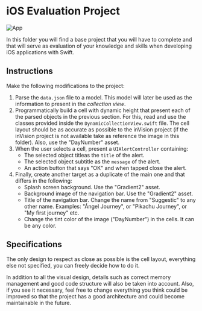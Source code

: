 # iOS Evaluation Project


![App](https://media4.giphy.com/media/bTfykL3yrsmXms3zys/giphy.gif)

In this folder you will find a base project that you will have to complete and that will serve as evaluation of your knowledge and skills when developing iOS applications with Swift.

## Instructions

Make the following modifications to the project:

1. Parse the `data.json` file to a model. This model will later be used as the information to present in the _collection view_.
2. Programmatically build a cell with dynamic height that present each of the parsed objects in the previous section. For this, read and use the classes provided inside the `DynamicCollectionView.swift` file. The cell layout should be as accurate as possible to the inVision project (if the inVision project is not available take as reference the image in this folder). Also, use the "DayNumber" asset.
3. When the user selects a cell, present a `UIAlertController` containing:
    - The selected object titleas the `title` of the alert.
    - The selected object subtitle as the `message` of the alert.
    - An action button that says "OK" and when tapped close the alert.
4. Finally, create another target as a duplicate of the main one and that differs in the following:
    - Splash screen background. Use the "Gradient2" asset.
    - Background image of the navigation bar. Use the "Gradient2" asset.
    - Title of the navigation bar. Change the name from "Suggestic" to any other name. Examples: "Ángel Journey", or "Pikachu Journey", or "My first journey" etc.
    - Change the tint color of the image ("DayNumber") in the cells. It can be any color.


## Specifications

The only design to respect as close as possible is the cell layout, everything else not specified, you can freely decide how to do it.

In addition to all the visual design, details such as correct memory management and good code structure will also be taken into account. Also, if you see it necessary, feel free to change everything you think could be improved so that the project has a good architecture and could become maintainable in the future.
